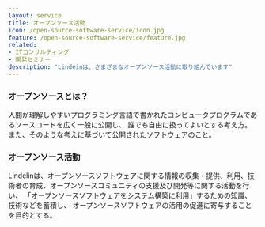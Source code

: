 ```yaml
---
layout: service
title: オープンソース活動
icon: /open-source-software-service/icon.jpg
feature: /open-source-software-service/feature.jpg
related: 
- ITコンサルティング
- 開発セミナー
description: "Lindeinは、さまざまなオープンソース活動に取り組んでいます"
---
```

### オープンソースとは？
人間が理解しやすいプログラミング言語で書かれたコンピュータプログラムであるソースコードを広く一般に公開し、
誰でも自由に扱ってよいとする考え方。
また、そのような考えに基づいて公開されたソフトウェアのこと。

### オープンソース活動
Lindelinは、オープンソースソフトウェアに関する情報の収集・提供、利用、技術者の育成、オープンソースコミュニティの支援及び開発等に関する活動を行い、
「オープンソースソフトウェアをシステム構築に利用」するための知識、技術などを蓄積し、
オープンソースソフトウェアの活用の促進に寄与することを目的とする。